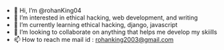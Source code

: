 - 👋 Hi, I’m @rohanKing04
- 👀 I’m interested in ethical hacking, web development, and writing
- 🌱 I’m currently learning ethical hacking, django, javascript
- 💞️ I’m looking to collaborate on anything that helps me develop my skiills
- 📫 How to reach me mail id : rohanking2003@gmail.com

<!---
rohanKing04/rohanKing04 is a ✨ special ✨ repository because its `README.md` (this file) appears on your GitHub profile.
You can click the Preview link to take a look at your changes.
--->
